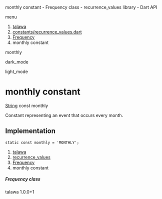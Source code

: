 




monthly constant - Frequency class - recurrence\_values library - Dart API







menu

1. [talawa](../../index.html)
2. [constants/recurrence\_values.dart](../../file-___home_harshil_Desktop_open-source_palisadoes_talawa_lib_constants_recurrence_values/)
3. [Frequency](../../file-___home_harshil_Desktop_open-source_palisadoes_talawa_lib_constants_recurrence_values/Frequency-class.html)
4. monthly constant

monthly


dark\_mode

light\_mode




# monthly constant


[String](https://api.flutter.dev/flutter/dart-core/String-class.html)
const monthly

Constant representing an event that occurs every month.


## Implementation

```
static const monthly = 'MONTHLY';
```

 


1. [talawa](../../index.html)
2. [recurrence\_values](../../file-___home_harshil_Desktop_open-source_palisadoes_talawa_lib_constants_recurrence_values/)
3. [Frequency](../../file-___home_harshil_Desktop_open-source_palisadoes_talawa_lib_constants_recurrence_values/Frequency-class.html)
4. monthly constant

##### Frequency class





talawa
1.0.0+1






